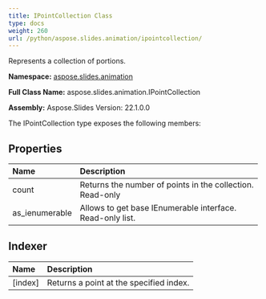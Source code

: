 ```yaml
---
title: IPointCollection Class
type: docs
weight: 260
url: /python/aspose.slides.animation/ipointcollection/
---
```


Represents a collection of portions.

**Namespace:** [aspose.slides.animation](/python/aspose.slides.animation/)

**Full Class Name:** aspose.slides.animation.IPointCollection

**Assembly:**  Aspose.Slides Version: 22.1.0.0

The IPointCollection type exposes the following members:
## **Properties**
|**Name**|**Description**|
| :- | :- |
|count|Returns the number of points in the collection.<br/>            Read-only|
|as_ienumerable|Allows to get base IEnumerable interface.<br/>            Read-only list.|
## **Indexer**
|**Name**|**Description**|
| :- | :- |
|[index]|Returns a point at the specified index.|
